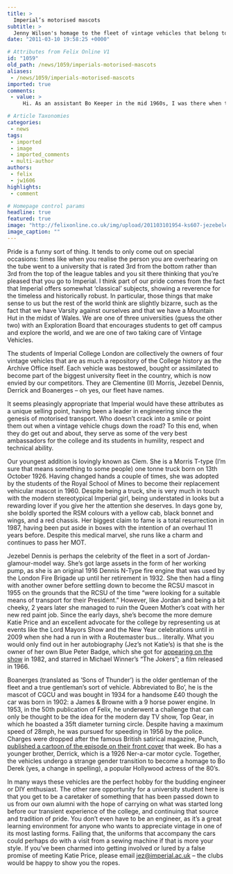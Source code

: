 ```yaml
---
title: >
  Imperial’s motorised mascots
subtitle: >
  Jenny Wilson's homage to the fleet of vintage vehicles that belong to all of us
date: "2011-03-10 19:58:25 +0000"

# Attributes from Felix Online V1
id: "1059"
old_path: /news/1059/imperials-motorised-mascots
aliases:
 - /news/1059/imperials-motorised-mascots
imported: true
comments:
 - value: >
     Hi. As an assistant Bo Keeper in the mid 1960s, I was there when the Queen Mum nearly became a victim of Jezebel's new paint. It was a few years later than you suggest - 1964 or 65 (the plaque commemorating the opening of the Biochem building on Imperial Institute Road will give you the exact date) and it was her gloves which were in danger rather than her coat. The three mascots were to be on show during the ceremony and while Bo and Clem had been buffed and polished days before, Jezebel had not quite completed one of her periodic rebuilds. So on the morning of the ceremony members of all three mascot teams set to with paint brushes to make sure that even though she couldn't run under her own power, she was going to look the part. .... cont ....,... cont ... The story told that day by the Jez Keepers (I was 20 feet away beside Bo) was that the Queen Mum remarked how shiny and new the paint was and stretched out her white-gloved hand as though to stroke it. "Don't touch, Ma'am. It's still wet!!" yelled one of

# Article Taxonomies
categories:
 - news
tags:
 - imported
 - image
 - imported_comments
 - multi-author
authors:
 - felix
 - jw1606
highlights:
 - comment

# Homepage control params
headline: true
featured: true
image: "http://felixonline.co.uk/img/upload/201103101954-ks607-jezebele.jpg"
image_caption: ""
---
```


Pride is a funny sort of thing. It tends to only come out on special occasions: times like when you realise the person you are overhearing on the tube went to a university that is rated 3rd from the bottom rather than 3rd from the top of the league tables and you sit there thinking that you’re pleased that you go to Imperial. I think part of our pride comes from the fact that Imperial offers somewhat ‘classical’ subjects, showing a reverence for the timeless and historically robust. In particular, those things that make sense to us but the rest of the world think are slightly bizarre, such as the fact that we have Varsity against ourselves and that we have a Mountain Hut in the midst of Wales. We are one of three universities (guess the other two) with an Exploration Board that encourages students to get off campus and explore the world, and we are one of two taking care of Vintage Vehicles.

The students of Imperial College London are collectively the owners of four vintage vehicles that are as much a repository of the College history as the Archive Office itself. Each vehicle was bestowed, bought or assimilated to become part of the biggest university fleet in the country, which is now envied by our competitors. They are Clementine (II) Morris, Jezebel Dennis, Derrick and Boanerges – oh yes, our fleet have names.

It seems pleasingly appropriate that Imperial would have these attributes as a unique selling point, having been a leader in engineering since the genesis of motorised transport. Who doesn’t crack into a smile or point them out when a vintage vehicle chugs down the road? To this end, when they do get out and about, they serve as some of the very best ambassadors for the college and its students in humility, respect and technical ability.

Our youngest addition is lovingly known as Clem. She is a Morris T-type (I’m sure that means something to some people) one tonne truck born on 13th October 1926. Having changed hands a couple of times, she was adopted by the students of the Royal School of Mines to become their replacement vehicular mascot in 1960. Despite being a truck, she is very much in touch with the modern stereotypical Imperial girl, being understated in looks but a rewarding lover if you give her the attention she deserves. In days gone by, she boldly sported the RSM colours with a yellow cab, black bonnet and wings, and a red chassis. Her biggest claim to fame is a total resurrection in 1987, having been put aside in boxes with the intention of an overhaul 11 years before. Despite this medical marvel, she runs like a charm and continues to pass her MOT.

Jezebel Dennis is perhaps the celebrity of the fleet in a sort of Jordan-glamour-model way. She’s got large assets in the form of her working pump, as she is an original 1916 Dennis N-Type fire engine that was used by the London Fire Brigade up until her retirement in 1932. She then had a fling with another owner before settling down to become the RCSU mascot in 1955 on the grounds that the RCSU of the time “were looking for a suitable means of transport for their President.” However, like Jordan and being a bit cheeky, 2 years later she managed to ruin the Queen Mother’s coat with her new red paint job. Since the early days, she’s become the more demure Katie Price and an excellent advocate for the college by representing us at events like the Lord Mayors Show and the New Year celebrations until in 2009 when she had a run in with a Routemaster bus… literally. What you would only find out in her autobiography (Jez’s not Katie’s) is that she is the owner of her own Blue Peter Badge, which she got for [appearing on the show](http://www.union.ic.ac.uk/rcc/rcsmotor/files/About/A%20Brief%20History%20of%20Jezebel/bluepeter.jpg) in 1982, and starred in Michael Winner’s “The Jokers”; a film released in 1966.

Boanerges (translated as ‘Sons of Thunder’) is the older gentleman of the fleet and a true gentleman’s sort of vehicle. Abbreviated to Bo’, he is the mascot of CGCU and was bought in 1934 for a handsome £40 though the car was born in 1902: a James & Browne with a 9 horse power engine. In 1953, in the 50th publication of Felix, he underwent a challenge that can only be thought to be the idea for the modern day TV show, Top Gear, in which he boasted a 35ft diameter turning circle. Despite having a maximum speed of 28mph, he was pursued for speeding in 1956 by the police. Charges were dropped after the famous British satirical magazine, Punch, [published a cartoon of the episode on their front cover](http://www.punchcartoons.com/Vintage-Lifestyle-Motoring-Cartoons/c258_326/p1164/Punch-Covers-17th-Oct-1956/product_info.html) that week. Bo has a younger brother, Derrick, which is a 1926 Ner-a-car motor cycle. Together, the vehicles undergo a strange gender transition to become a homage to Bo Derek (yes, a change in spelling), a popular Hollywood actress of the 80’s.

In many ways these vehicles are the perfect hobby for the budding engineer or DIY enthusiast. The other rare opportunity for a university student here is that you get to be a caretaker of something that has been passed down to us from our own alumni with the hope of carrying on what was started long before our transient experience of the college, and continuing that source and tradition of pride. You don’t even have to be an engineer, as it’s a great learning environment for anyone who wants to appreciate vintage in one of its most lasting forms. Failing that, the uniforms that accompany the cars could perhaps do with a visit from a sewing machine if that is more your style. If you’ve been charmed into getting involved or lured by a false promise of meeting Katie Price, please email jez@imperial.ac.uk – the clubs would be happy to show you the ropes.
